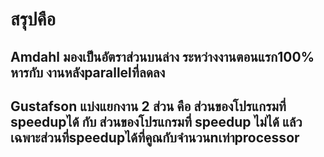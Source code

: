 # สรุปคือ
## Amdahl มองเป็นอัตราส่วนบนล่าง ระหว่างงานตอนแรก100% หารกับ งานหลังparallelที่ลดลง
## Gustafson แบ่งแยกงาน 2 ส่วน คือ ส่วนของโปรแกรมที่ speedupได้ กับ ส่วนของโปรแกรมที่ speedup ไม่ได้ แล้วเฉพาะส่วนที่speedupได้ที่คูณกับจำนวนnเท่าprocessor
